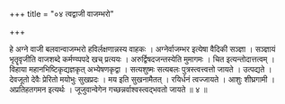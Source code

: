 +++
title = "०४ त्वद्वाजी वाजम्भरो"

+++

हे अग्ने वाजी बलवान्वाजम्भरो हविर्लक्षणान्नस्य वाहकः । अग्नेर्वाजम्भर इत्येषा वैदिकी सञ्ज्ञा । सञ्ज्ञायं भृतॄवृजीति वाजशब्दे कर्मण्य्पपदे खच् प्रत्ययः । अरुर्द्विषदजन्तस्येति मुमागमः । चित इत्यन्तोदात्तत्वम् । विहाया महानभिष्टिकृद्यज्ञकृत् अभ्येषणकृद्वा । सत्यशुष्मः सत्यबलः पुत्रस्त्वत्त्वत्तो जायते । उत्पद्यते । देवजूतो देवैः प्रेरितो मयोभुः सुखप्रदः । मय इति सुखनामैतत् । रयिर्धनं त्वज्जायते । आशुः शीघ्रगामी । अप्रतिहतगमन इत्यर्थः । जूजुवान्वेगेन गच्छन्नर्वाश्वस्त्वद्भवतो जायते ॥ ४ ॥